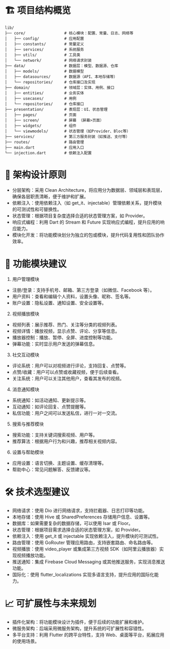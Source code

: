 # 🏗️ 项目结构概览
```text
lib/
├── core/                 # 核心模块：配置、常量、日志、网络等
│   ├── config/           # 应用配置
│   ├── constants/        # 常量定义
│   ├── services/         # 系统服务
│   ├── utils/            # 工具类
│   └── network/          # 网络请求封装
├── data/                 # 数据层：模型、数据源、仓库
│   ├── models/           # 数据模型
│   ├── datasources/      # 数据源（API、本地存储等）
│   └── repositories/     # 仓库接口及实现
├── domain/               # 领域层：实体、用例、接口
│   ├── entities/         # 业务实体
│   ├── usecases/         # 用例
│   └── repositories/     # 仓库接口
├── presentation/         # 表现层：UI、状态管理
│   ├── pages/            # 页面
│   ├── screen/           # 屏幕 （屏幕>页面）
│   ├── widgets/          # 组件
│   └── viewmodels/       # 状态管理（如Provider、Bloc等）
├── services/             # 第三方服务封装（如推送、支付等）
├── routes/               # 路由管理
├── main.dart             # 应用入口
└── injection.dart        # 依赖注入配置
```
# 🧩 架构设计原则
* 分层架构：采用 Clean Architecture，将应用分为数据层、领域层和表现层，确保各层职责清晰，便于维护和扩展。
* 依赖注入：使用依赖注入（如 get_it、injectable）管理依赖关系，提升模块的可测试性和可替换性。
* 状态管理：根据项目复杂度选择合适的状态管理方案，如 Provider。
* 响应式编程：利用 Dart 的 Stream 和 Future 实现响应式编程，提升应用的响应能力。
* 模块化开发：将功能模块划分为独立的包或模块，提升代码复用性和团队协作效率。
# 🎯 功能模块建议
1. 用户管理模块
* 注册/登录：支持手机号、邮箱、第三方登录（如微信、Facebook 等）。
* 用户资料：查看和编辑个人资料，设置头像、昵称、签名等。
* 账户设置：隐私设置、通知设置、安全设置等。

2. 视频播放模块
* 视频列表：展示推荐、热门、关注等分类的视频列表。
* 视频详情：播放视频，显示点赞、评论、分享等信息。
* 播放器控制：播放、暂停、全屏、进度控制等功能。
* 弹幕功能：实时显示用户发送的弹幕信息。

3. 社交互动模块
* 评论系统：用户可以对视频进行评论，支持回复、点赞等。
* 点赞/收藏：用户可以点赞或收藏视频，便于后续查看。
* 关注系统：用户可以关注其他用户，查看其发布的视频。

4. 消息通知模块
* 系统通知：如活动通知、更新提示等。
* 互动通知：如评论回复、点赞提醒等。
* 私信功能：用户之间可以发送私信，进行一对一交流。

5. 搜索与推荐模块
* 搜索功能：支持关键词搜索视频、用户等。
* 推荐算法：根据用户行为和兴趣，推荐相关视频内容。

6. 设置与帮助模块
* 应用设置：语言切换、主题设置、缓存清理等。
* 帮助中心：常见问题解答、反馈建议等。

# 🛠️ 技术选型建议
* 网络请求：使用 Dio 进行网络请求，支持拦截器、日志打印等功能。
* 本地存储：使用 Hive 或 SharedPreferences 存储用户信息、设置等。
* 数据库：如果需要复杂的数据存储，可以使用 Isar 或 Floor。
* 状态管理：根据项目需求选择合适的状态管理方案，如 Provider。
* 依赖注入：使用 get_it 或 injectable 实现依赖注入，提升模块的可测试性。
* 路由管理：使用 GoRouter 管理应用路由，支持嵌套路由、命名路由等。
* 视频播放：使用 video_player 或集成第三方视频 SDK（如阿里云播放器）实现视频播放功能。
* 推送通知：集成 Firebase Cloud Messaging 或其他推送服务，实现消息推送功能。
* 国际化：使用 flutter_localizations 实现多语言支持，提升应用的国际化能力。

# 📈 可扩展性与未来规划
* 插件化架构：将功能模块设计为插件，便于后续的功能扩展和维护。
* 微服务架构：后端采用微服务架构，提升系统的可扩展性和容错性。
* 多平台支持：利用 Flutter 的跨平台特性，支持 Web、桌面等平台，拓展应用的使用场景。
